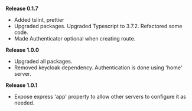 **Release 0.1.7**

- Added tslint, prettier
- Upgraded packages. Upgraded Typescript to 3.7.2. Refactored some code.
- Made Authenticator optional when creating route.

**Release 1.0.0**

- Upgraded all packages.
- Removed keycloak dependency. Authentication is done using 'home' server.

**Release 1.0.1**

- Expose express 'app' property to allow other servers to configure it as needed.
